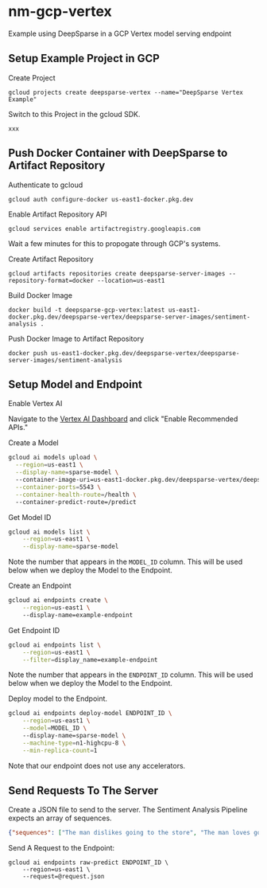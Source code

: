 # nm-gcp-vertex
Example using DeepSparse in a GCP Vertex model serving endpoint

## Setup Example Project in GCP

Create Project
```
gcloud projects create deepsparse-vertex --name="DeepSparse Vertex Example"
```

Switch to this Project in the gcloud SDK.
```
xxx
```

## Push Docker Container with DeepSparse to Artifact Repository

Authenticate to gcloud
```
gcloud auth configure-docker us-east1-docker.pkg.dev
```

Enable Artifact Repository API
```
gcloud services enable artifactregistry.googleapis.com
```
Wait a few minutes for this to propogate through GCP's systems.

Create Artifact Repository
```
gcloud artifacts repositories create deepsparse-server-images --repository-format=docker --location=us-east1
```

Build Docker Image
```
docker build -t deepsparse-gcp-vertex:latest us-east1-docker.pkg.dev/deepsparse-vertex/deepsparse-server-images/sentiment-analysis .
```

Push Docker Image to Artifact Repository
```
docker push us-east1-docker.pkg.dev/deepsparse-vertex/deepsparse-server-images/sentiment-analysis
```

## Setup Model and Endpoint

Enable Vertex AI

Navigate to the [Vertex AI Dashboard](https://console.cloud.google.com/vertex-ai?project=deepsparse-vertex) and click "Enable Recommended APIs."


Create a Model
```bash
gcloud ai models upload \
  --region=us-east1 \
  --display-name=sparse-model \ 
  --container-image-uri=us-east1-docker.pkg.dev/deepsparse-vertex/deepsparse-server-images/sentiment-analysis \
  --container-ports=5543 \
  --container-health-route=/health \ 
  --container-predict-route=/predict
```

Get Model ID
```bash
gcloud ai models list \
    --region=us-east1 \
    --display-name=sparse-model
```
Note the number that appears in the `MODEL_ID` column. This will be used below when we deploy the Model to the Endpoint.

Create an Endpoint
```bash
gcloud ai endpoints create \
    --region=us-east1 \ 
    --display-name=example-endpoint
```

Get Endpoint ID
```bash
gcloud ai endpoints list \
    --region=us-east1 \
    --filter=display_name=example-endpoint
```
Note the number that appears in the `ENDPOINT_ID` column. This will be used below when we deploy the Model to the Endpoint.

Deploy model to the Endpoint.

```bash
gcloud ai endpoints deploy-model ENDPOINT_ID \
    --region=us-east1 \
    --model=MODEL_ID \ 
    --display-name=sparse-model \
    --machine-type=n1-highcpu-8 \
    --min-replica-count=1
```
Note that our endpoint does not use any accelerators.

## Send Requests To The Server

Create a JSON file to send to the server. The Sentiment Analysis Pipeline expects an array of sequences.

```json
{"sequences": ["The man dislikes going to the store", "The man loves going to the store"]}
```

Send A Request to the Endpoint:

```
gcloud ai endpoints raw-predict ENDPOINT_ID \
    --region=us-east1 \
    --request=@request.json
```
